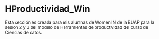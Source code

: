 # HProductividad_Win
Esta sección es creada para mis alumnas de Women IN de la BUAP
para la sesión 2 y 3 del modulo de Herramientas de productividad
del curso de Ciencias de datos.
